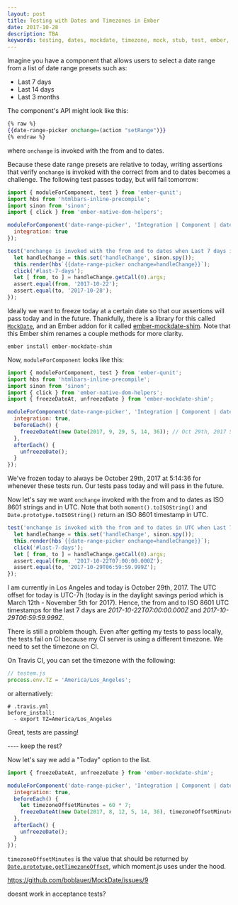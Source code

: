 ```yaml
---
layout: post
title: Testing with Dates and Timezones in Ember
date: 2017-10-28
description: TBA
keywords: testing, dates, mockdate, timezone, mock, stub, test, ember, ember.js, declare now
---
```


Imagine you have a component that allows users to select a date range from a list of date range presets such as:

* Last 7 days
* Last 14 days
* Last 3 months

The component's API might look like this:

```hbs
{% raw %}
{{date-range-picker onchange=(action "setRange")}}
{% endraw %}
```

where `onchange` is invoked with the from and to dates.

Because these date range presets are relative to today, writing assertions that verify `onchange` is invoked with the correct from and to dates becomes a challenge. The following test passes today, but will fail tomorrow:

```js
import { moduleForComponent, test } from 'ember-qunit';
import hbs from 'htmlbars-inline-precompile';
import sinon from 'sinon';
import { click } from 'ember-native-dom-helpers';

moduleForComponent('date-range-picker', 'Integration | Component | date range picker', {
  integration: true
});

test('onchange is invoked with the from and to dates when Last 7 days is clicked', function(assert) {
  let handleChange = this.set('handleChange', sinon.spy());
  this.render(hbs`{{date-range-picker onchange=handleChange}}`);
  click('#last-7-days');
  let [ from, to ] = handleChange.getCall(0).args;
  assert.equal(from, '2017-10-22');
  assert.equal(to, '2017-10-28');
});
```

Ideally we want to freeze today at a certain date so that our assertions will pass today and in the future. Thankfully, there is a library for this called [`MockDate`](https://github.com/boblauer/MockDate), and an Ember addon for it called [ember-mockdate-shim](https://github.com/Ticketfly/ember-mockdate-shim). Note that this Ember shim renames a couple methods for more clarity.

```
ember install ember-mockdate-shim
```

Now, `moduleForComponent` looks like this:

```js
import { moduleForComponent, test } from 'ember-qunit';
import hbs from 'htmlbars-inline-precompile';
import sinon from 'sinon';
import { click } from 'ember-native-dom-helpers';
import { freezeDateAt, unfreezeDate } from 'ember-mockdate-shim';

moduleForComponent('date-range-picker', 'Integration | Component | date range picker', {
  integration: true,
  beforeEach() {
    freezeDateAt(new Date(2017, 9, 29, 5, 14, 36)); // Oct 29th, 2017 5:14:36
  },
  afterEach() {
    unfreezeDate();
  }
});
```

We've frozen today to always be October 29th, 2017 at 5:14:36 for whenever these tests run. Our tests pass today and will pass in the future.

Now let's say we want `onchange` invoked with the from and to dates as ISO 8601 strings and in UTC. Note that both `moment().toISOString()` and `Date.prototype.toISOString()` return an ISO 8601 timestamp in UTC.

```js
test('onchange is invoked with the from and to dates in UTC when Last 7 days is clicked', function(assert) {
  let handleChange = this.set('handleChange', sinon.spy());
  this.render(hbs`{{date-range-picker onchange=handleChange}}`);
  click('#last-7-days');
  let [ from, to ] = handleChange.getCall(0).args;
  assert.equal(from, '2017-10-22T07:00:00.000Z');
  assert.equal(to, '2017-10-29T06:59:59.999Z');
});
```

I am currently in Los Angeles and today is October 29th, 2017. The UTC offset for today is UTC-7h (today is in the daylight savings period which is March 12th - November 5th for 2017). Hence, the from and to ISO 8601 UTC timestamps for the last 7 days are _2017-10-22T07:00:00.000Z_ and _2017-10-29T06:59:59.999Z_.

There is still a problem though. Even after getting my tests to pass locally, the tests fail on CI because my CI server is using a different timezone. We need to set the timezone on CI.

On Travis CI, you can set the timezone with the following:

```js
// testem.js
process.env.TZ = 'America/Los_Angeles';
```

or alternatively:

```
# .travis.yml
before_install:
  - export TZ=America/Los_Angeles
```

Great, tests are passing!

---- keep the rest?

Now let's say we add a "Today" option to the list.


```js
import { freezeDateAt, unfreezeDate } from 'ember-mockdate-shim';

moduleForComponent('date-range-picker', 'Integration | Component | date range picker', {
  integration: true,
  beforeEach() {
    let timezoneOffsetMinutes = 60 * 7;
    freezeDateAt(new Date(2017, 8, 12, 5, 14, 36), timezoneOffsetMinutes);
  },
  afterEach() {
    unfreezeDate();
  }
});
```


`timezoneOffsetMinutes` is the value that should be returned by [`Date.prototype.getTimezoneOffset`](https://developer.mozilla.org/en-US/docs/Web/JavaScript/Reference/Global_Objects/Date/getTimezoneOffset), which moment.js uses under the hood.

https://github.com/boblauer/MockDate/issues/9

doesnt work in acceptance tests?
